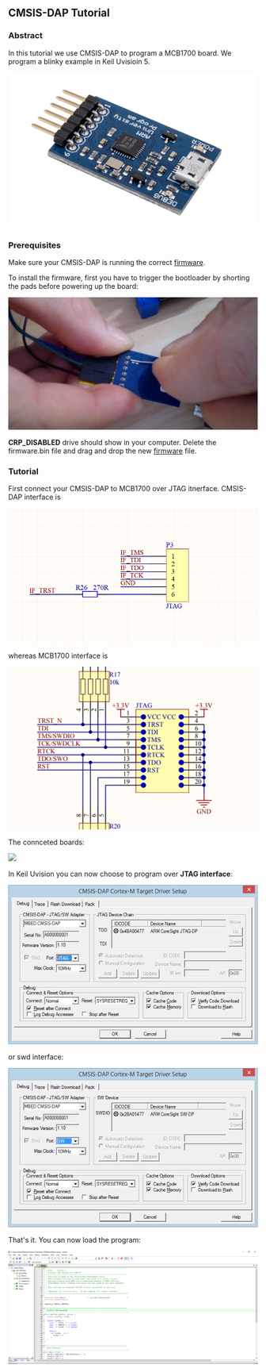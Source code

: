 ## CMSIS-DAP Tutorial



### Abstract



In this tutorial we  use CMSIS-DAP to program a MCB1700 board. We program a blinky example in Keil Uvisioin 5.



![](img/cmsis-dap/cmsisdap.png)





### Prerequisites



Make sure your CMSIS-DAP is running the correct [firmware](usbd_hid_dap.bin).



To install the firmware, first you have to trigger the bootloader by shorting the pads before powering up the board:



![](img/cmsis-dap/short.jpg)



**CRP_DISABLED** drive should show in your computer. Delete the firmware.bin file and drag and drop the new [firmware](usbd_hid_dap.bin) file.





### Tutorial



First connect your CMSIS-DAP to MCB1700 over JTAG itnerface.  CMSIS-DAP interface is 



![](img/cmsis-dap/02_jtag_cmsisdap.PNG)



whereas MCB1700 interface is



![](img/cmsis-dap/01_jtag.png)





The connceted boards: 



![](img/cmsis-dap/connected.jpg)





In Keil Uvision you can now choose to program over **JTAG interface**:





![](img/cmsis-dap/jtag.png)





or swd interface:





![](img/cmsis-dap/swd.png)





That's it. You can now load the program:



![](img/cmsis-dap/blinky.png)







